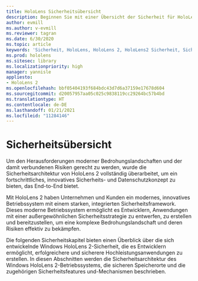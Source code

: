 ```yaml
---
title: HoloLens Sicherheitsübersicht
description: Beginnen Sie mit einer Übersicht der Sicherheit für HoloLens Mixed Reality-Geräte.
author: evmill
ms.author: v-evmill
ms.reviewer: tagran
ms.date: 6/30/2020
ms.topic: article
keywords: 'Sicherheit, HoloLens, HoloLens 2, HoloLens2 Sicherheit, Sicherheitsübersicht '
ms.prod: hololens
ms.sitesec: library
ms.localizationpriority: high
manager: yannisle
appliesto:
- HoloLens 2
ms.openlocfilehash: bbf05404193f684bdc43d7d6a37159e17678d604
ms.sourcegitcommit: d20057957aa05c025c9838119cc29264bc57b4bd
ms.translationtype: HT
ms.contentlocale: de-DE
ms.lasthandoff: 01/21/2021
ms.locfileid: "11284146"
---
```

# Sicherheitsübersicht

Um den Herausforderungen moderner Bedrohungslandschaften und der damit verbundenen Risiken gerecht zu werden, wurde die Sicherheitsarchitektur von HoloLens 2 vollständig überarbeitet, um ein fortschrittliches, innovatives Sicherheits- und Datenschutzkonzept zu bieten, das End-to-End bietet.

Mit HoloLens 2 haben Unternehmen und Kunden ein modernes, innovatives Betriebssystem mit einem starken, integrierten Sicherheitsframework. Dieses moderne Betriebssystem ermöglicht es Entwicklern, Anwendungen mit einer außergewöhnlichen Sicherheitsstrategie zu entwerfen, zu erstellen und bereitzustellen, um eine komplexe Bedrohungslandschaft und deren Risiken effektiv zu bekämpfen. 

Die folgenden Sicherheitskapitel bieten einen Überblick über die sich entwickelnde Windows HoloLens 2-Sicherheit, die es Entwicklern ermöglicht, erfolgreichere und sicherere Hochleistungsanwendungen zu erstellen. In diesen Abschnitten werden die Sicherheitsarchitektur des Windows HoloLens 2-Betriebssystems, die sicheren Speicherorte und die zugehörigen Sicherheitsfeatures und-Mechanismen beschrieben.
